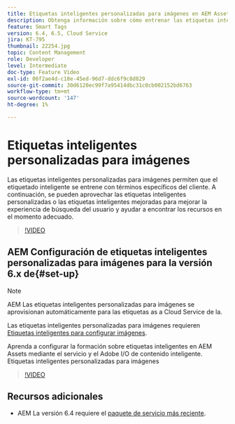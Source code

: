 ```yaml
---
title: Etiquetas inteligentes personalizadas para imágenes en AEM Assets
description: Obtenga información sobre cómo entrenar las etiquetas inteligentes de AEM Assets para aplicar términos personalizados a los recursos.
feature: Smart Tags
version: 6.4, 6.5, Cloud Service
jira: KT-795
thumbnail: 22254.jpg
topic: Content Management
role: Developer
level: Intermediate
doc-type: Feature Video
exl-id: 06f2ae4d-c18e-45ed-96d7-ddc6f9c8d829
source-git-commit: 30d6120ec99f7a95414dbc31c0cb002152bd6763
workflow-type: tm+mt
source-wordcount: '147'
ht-degree: 1%

---
```


# Etiquetas inteligentes personalizadas para imágenes

Las etiquetas inteligentes personalizadas para imágenes permiten que el etiquetado inteligente se entrene con términos específicos del cliente.
A continuación, se pueden aprovechar las etiquetas inteligentes personalizadas o las etiquetas inteligentes mejoradas para mejorar la experiencia de búsqueda del usuario y ayudar a encontrar los recursos en el momento adecuado.

>[!VIDEO](https://video.tv.adobe.com/v/22254?quality=12&learn=on)

## AEM Configuración de etiquetas inteligentes personalizadas para imágenes para la versión 6.x de{#set-up}

>[!NOTE]
> AEM Las etiquetas inteligentes personalizadas para imágenes se aprovisionan automáticamente para las etiquetas as a Cloud Service de la.

Las etiquetas inteligentes personalizadas para imágenes requieren [Etiquetas inteligentes para configurar imágenes](./image-smart-tags.md#set-up).

Aprenda a configurar la formación sobre etiquetas inteligentes en AEM Assets mediante el servicio y el Adobe I/O de contenido inteligente. Etiquetas inteligentes personalizadas para imágenes

>[!VIDEO](https://video.tv.adobe.com/v/23405?quality=12&learn=on)

## Recursos adicionales

* AEM La versión 6.4 requiere el [paquete de servicio más reciente](https://experienceleague.adobe.com/docs/experience-manager-release-information/aem-release-updates/aem-releases-updates.html#aem-64).
